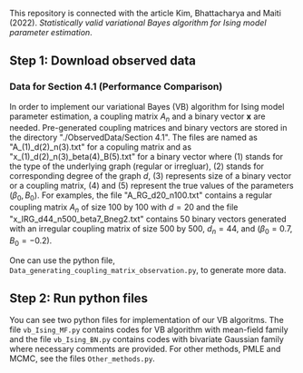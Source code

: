 This repository is connected with the article Kim, Bhattacharya and Maiti (2022). *Statistically valid variational Bayes algorithm for Ising model parameter estimation*. 



## Step 1: Download observed data
### Data for Section 4.1 (Performance Comparison)
In order to implement our variational Bayes (VB) algorithm for Ising model parameter estimation, a coupling matrix $A_n$ and a binary vector $\boldsymbol{x}$ are needed. Pre-generated coupling matrices and binary vectors are stored in the directory "./ObservedData/Section 4.1". The files are named as "A_(1)\_d(2)\_n(3).txt" for a copuling matrix and as "x\_(1)\_d(2)\_n(3)\_beta(4)\_B(5).txt" for a binary vector where (1) stands for the type of the underlying graph (regular or irregluar), (2) stands for corresponding degree of the graph $d$, (3) represents size of a binary vector or a coupling matrix, (4) and (5) represent the true values of the parameters $(\beta_0, B_0)$. For examples, the file "A_RG_d20_n100.txt" contains a regular coupling matrix $A_n$ of size 100 by 100 with $d=20$ and the file "x_IRG_d44_n500_beta7_Bneg2.txt" contains 50 binary vectors generated with an irregular coupling matrix of size 500 by 500, $d_n=44$, and $(\beta_0 = 0.7, B_0 = -0.2)$. 

One can use the python file, `Data_generating_coupling_matrix_observation.py`, to generate more data.



## Step 2: Run python files
You can see two python files for implementation of our VB algoritms. The file `vb_Ising_MF.py` contains codes for VB algorithm with mean-field family and the file `vb_Ising_BN.py` contains codes with bivariate Gaussian family where necessary comments are provided. For other methods, PMLE and MCMC, see the files `Other_methods.py`.
